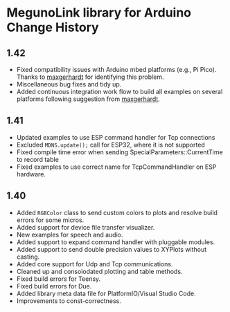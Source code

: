MegunoLink library for Arduino Change History
=============================================

1.42
----
* Fixed compatibility issues with Arduino mbed platforms (e.g., Pi Pico). Thanks to [maxgerhardt](https://github.com/maxgerhardt) for identifying this problem. 
* Miscellaneous bug fixes and tidy up. 
* Added continuous integration work flow to build all examples on several platforms following suggestion from [maxgerhardt](https://github.com/maxgerhardt). 

1.41
----
* Updated examples to use ESP command handler for Tcp connections
* Excluded `MDNS.update();` call for ESP32, where it is not supported
* Fixed compile time error when sending SpecialParameters::CurrentTime to record table
* Fixed examples to use correct name for TcpCommandHandler on ESP hardware. 

1.40
----
* Added `RGBColor` class to send custom colors to plots and resolve build errors for some micros. 
* Added support for device file transfer visualizer. 
* New examples for speech and audio.
* Added support to expand command handler with pluggable modules. 
* Added support to send double precision values to XYPlots without casting. 
* Added core support for Udp and Tcp communications. 
* Cleaned up and consolodated plotting and table methods. 
* Fixed build errors for Teensy. 
* Fixed build errors for Due.
* Added library meta data file for PlatformIO/Visual Studio Code.
* Improvements to const-correctness. 
